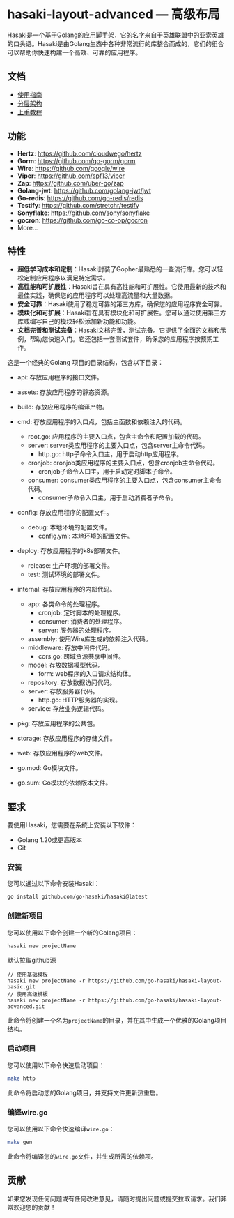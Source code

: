 # hasaki-layout-advanced — 高级布局

Hasaki是一个基于Golang的应用脚手架，它的名字来自于英雄联盟中的亚索英雄的口头语。Hasaki是由Golang生态中各种非常流行的库整合而成的，它们的组合可以帮助你快速构建一个高效、可靠的应用程序。

## 文档
* [使用指南](https://github.com/go-hasaki/hasaki/blob/main/docs/guide.md)
* [分层架构](https://github.com/go-hasaki/hasaki/blob/main/docs/architecture.md)
* [上手教程](https://github.com/go-hasaki/hasaki/blob/main/docs/tutorial.md)

## 功能
- **Hertz**: https://github.com/cloudwego/hertz
- **Gorm**: https://github.com/go-gorm/gorm
- **Wire**: https://github.com/google/wire
- **Viper**: https://github.com/spf13/viper
- **Zap**: https://github.com/uber-go/zap
- **Golang-jwt**: https://github.com/golang-jwt/jwt
- **Go-redis**: https://github.com/go-redis/redis
- **Testify**: https://github.com/stretchr/testify
- **Sonyflake**: https://github.com/sony/sonyflake
- **gocron**:  https://github.com/go-co-op/gocron
- More...
## 特性
* **超低学习成本和定制**：Hasaki封装了Gopher最熟悉的一些流行库。您可以轻松定制应用程序以满足特定需求。
* **高性能和可扩展性**：Hasaki旨在具有高性能和可扩展性。它使用最新的技术和最佳实践，确保您的应用程序可以处理高流量和大量数据。
* **安全可靠**：Hasaki使用了稳定可靠的第三方库，确保您的应用程序安全可靠。
* **模块化和可扩展**：Hasaki旨在具有模块化和可扩展性。您可以通过使用第三方库或编写自己的模块轻松添加新功能和功能。
* **文档完善和测试完备**：Hasaki文档完善，测试完备。它提供了全面的文档和示例，帮助您快速入门。它还包括一套测试套件，确保您的应用程序按预期工作。


这是一个经典的Golang 项目的目录结构，包含以下目录：
- api: 存放应用程序的接口文件。
- assets: 存放应用程序的静态资源。
- build: 存放应用程序的编译产物。
- cmd: 存放应用程序的入口点，包括主函数和依赖注入的代码。
  - root.go: 应用程序的主要入口点，包含主命令和配置加载的代码。
  - server: server类应用程序的主要入口点，包含server主命令代码。
    - http.go: http子命令入口主，用于启动http应用程序。
  - cronjob: cronjob类应用程序的主要入口点，包含cronjob主命令代码。
    - cronjob子命令入口主，用于启动定时脚本子命令。
  - consumer: consumer类应用程序的主要入口点，包含consumer主命令代码。
    - consumer子命令入口主，用于启动消费者子命令。

- config: 存放应用程序的配置文件。
  - debug: 本地环境的配置文件。
    - config.yml: 本地环境的配置文件。

- deploy: 存放应用程序的k8s部署文件。
  - release: 生产环境的部署文件。
  - test: 测试环境的部署文件。

- internal: 存放应用程序的内部代码。
  - app: 各类命令的处理程序。
    - cronjob: 定时脚本的处理程序。
    - consumer: 消费者的处理程序。
    - server: 服务器的处理程序。
  - assembly: 使用Wire库生成的依赖注入代码。
  - middleware: 存放中间件代码。
    - cors.go: 跨域资源共享中间件。
  - model: 存放数据模型代码。
    - form: web程序的入口请求结构体。
  - repository: 存放数据访问代码。
  - server: 存放服务器代码。
    - http.go: HTTP服务器的实现。
  - service: 存放业务逻辑代码。

- pkg: 存放应用程序的公共包。
- storage: 存放应用程序的存储文件。
- web: 存放应用程序的web文件。
- go.mod: Go模块文件。
- go.sum: Go模块的依赖版本文件。

## 要求
要使用Hasaki，您需要在系统上安装以下软件：

* Golang 1.20或更高版本
* Git

### 安装

您可以通过以下命令安装Hasaki：

```bash
go install github.com/go-hasaki/hasaki@latest
```

### 创建新项目

您可以使用以下命令创建一个新的Golang项目：

```bash
hasaki new projectName
```
默认拉取github源
```
// 使用基础模板
hasaki new projectName -r https://github.com/go-hasaki/hasaki-layout-basic.git
// 使用高级模板
hasaki new projectName -r https://github.com/go-hasaki/hasaki-layout-advanced.git
```

此命令将创建一个名为`projectName`的目录，并在其中生成一个优雅的Golang项目结构。

### 启动项目

您可以使用以下命令快速启动项目：

```bash
make http
```

此命令将启动您的Golang项目，并支持文件更新热重启。

### 编译wire.go

您可以使用以下命令快速编译`wire.go`：

```bash
make gen
```

此命令将编译您的`wire.go`文件，并生成所需的依赖项。

## 贡献

如果您发现任何问题或有任何改进意见，请随时提出问题或提交拉取请求。我们非常欢迎您的贡献！


